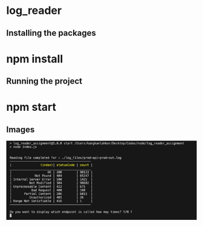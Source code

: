 # log_reader

## Installing the packages

# npm install

## Running the project

# npm start

## Images

![alt text](https://github.com/kangkan1/log_reader_assigment/blob/master/static/images/result1.png?raw=true)
